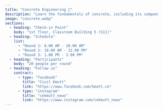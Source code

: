 ```yaml
---
title: "Concrete Engineering 🧱"
description: "Learn the fundamentals of concrete, including its components and real-world applications.\nUnderstand the mix ratios, alternative materials, and new innovations.\n\n📌 Activity Highlights:\n• Understand concrete composition and mix proportions\n• Explore innovative materials and methods, such as 3D printing\n• Tour real-life concrete applications with professional explanations"
image: "concrete.webp"
sections:
  - heading: "Check-in Point"
    body: "1st floor, Classroom Building 5 (S11)"
  - heading: "Schedule"
    list:
      - "Round 1: 8.00 AM - 10.00 AM"
      - "Round 2: 10.00 AM - 12.00 PM"
      - "Round 3: 1.00 PM - 3.00 PM"
  - heading: "Participants"
    body: "20 people per round"
  - heading: "Follow us"
    contract:
      - type: "facebook"
        title: "Civil Kmutt"
        link: "https://www.facebook.com/kmutt.ce"
      - type: "instagram"
        title: "cekmutt_news"
        link: "https://www.instagram.com/cekmutt_news"
---
```

